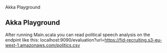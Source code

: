 Akka Playground
## Akka Playground

After running Main.scala you can read political speech analysis on the endpint like this:
localhost:9090/evaluation?url=https://fid-recruiting.s3-eu-west-1.amazonaws.com/politics.csv
